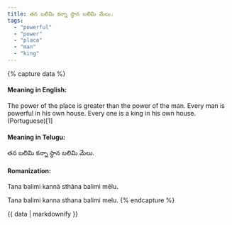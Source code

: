 ```yaml
---
title: తన బలిమి కన్నా స్థాన బలిమి మేలు.
tags:
  - "powerful"
  - "power"
  - "place"
  - "man"
  - "king"
---
```


{% capture data %}
#### Meaning in English:
The power of the place is greater than the power of the man.
Every man is powerful in his own house.
Every one is a king in his own house. (Portuguese)[1]

#### Meaning in Telugu:
తన బలిమి కన్నా స్థాన బలిమి మేలు.

#### Romanization:
Tana balimi kannā sthāna balimi mēlu.

Tana balimi kanna sthana balimi melu.
{% endcapture %}

{{ data | markdownify }}

